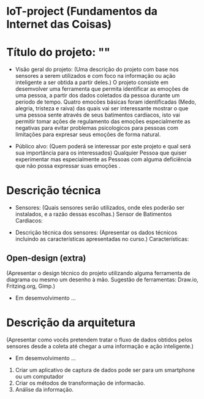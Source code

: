 # IoT-project (Fundamentos da Internet das Coisas)

# Título do projeto: ""
- Visão geral do projeto: (Uma descrição do projeto com base nos sensores a serem utilizados e com foco na informação ou ação inteligente a ser obtida a partir deles.)
O projeto consiste em desemvolver uma ferramenta que permita identificar as emoções de uma pessoa, a partir dos dados coletados da pessoa durante um periodo de tempo.
Quatro emocões básicas foram identificadas (Medo, alegria, tristeza e raiva) das quais vai ser interessante mostrar o que uma pessoa sente através de seus batimentos cardiacos, isto vai permitir tomar ações de regulamento das emoções especialmente as negativas para evitar problemas psicologicos para pessoas com limitações para expresar seus emoções de forma natural.

- Público alvo: (Quem poderá se interessar por este projeto e qual será sua importância para os interessados)
Qualquier Pessoa que quiser experimentar mas especialmente as Pessoas com alguma deficiência que não possa expressar suas emoções  . 

# Descrição técnica
- Sensores: (Quais sensores serão utilizados, onde eles poderão ser instalados, e a razão dessas escolhas.)
Sensor de Batimentos Cardiacos:

- Descrição técnica dos sensores: (Apresentar os dados técnicos incluindo as características apresentadas no curso.)
Características:

## Open-design (extra)
(Apresentar o design técnico do projeto utilizando alguma ferramenta de diagrama ou mesmo um desenho à mão. Sugestão de ferramentas: Draw.io, Fritzing.org, Gimp.)
- Em desemvolvimento ...

# Descrição da arquitetura
(Apresentar como vocês pretendem tratar o fluxo de dados obtidos pelos sensores desde a coleta até chegar a uma informação e ação inteligente.)
- Em desemvolvimento ...
1) Criar um aplicativo de captura de dados pode ser para um smartphone ou um computador 
2) Criar os métodos de transformação de informacão.
3) Análise da informação.
